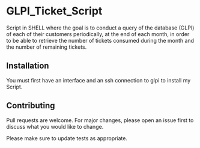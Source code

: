 # GLPI_Ticket_Script
Script in SHELL where the goal is to conduct a query of the database (GLPI) of each of their customers periodically, at the end of each month, in order to be able to retrieve the number of tickets consumed during the month and the number of remaining tickets.

## Installation

You must first have an interface and an ssh connection to glpi to install my Script.


## Contributing
Pull requests are welcome. For major changes, please open an issue first to discuss what you would like to change.

Please make sure to update tests as appropriate.

